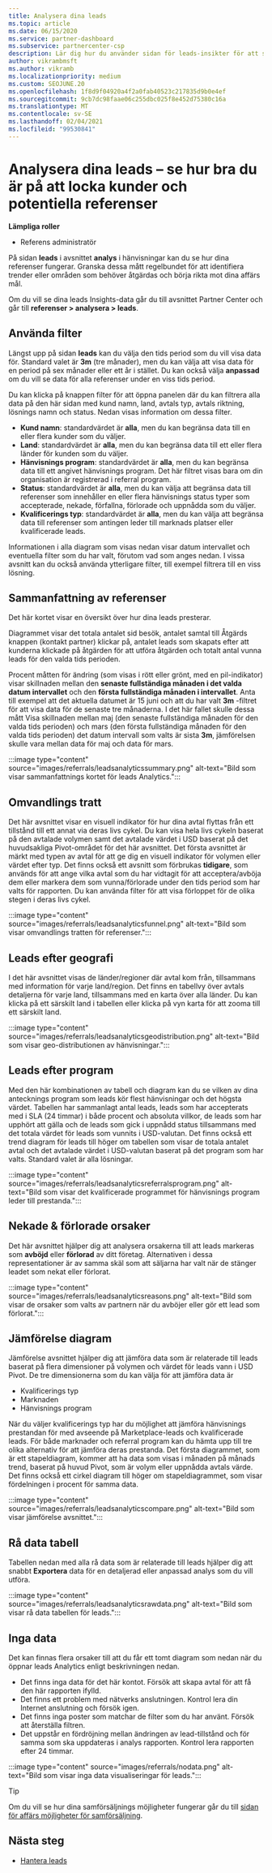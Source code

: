 ```yaml
---
title: Analysera dina leads
ms.topic: article
ms.date: 06/15/2020
ms.service: partner-dashboard
ms.subservice: partnercenter-csp
description: Lär dig hur du använder sidan för leads-insikter för att se hur väl du fångar uppmärksamheten hos dina mål kunder och att skapa hänvisningar.
author: vikrambmsft
ms.author: vikramb
ms.localizationpriority: medium
ms.custom: SEOJUNE.20
ms.openlocfilehash: 1f8d9f04920a4f2a0fab40523c217835d9b0e4ef
ms.sourcegitcommit: 9cb7dc98faae06c255dbc025f8e452d75380c16a
ms.translationtype: MT
ms.contentlocale: sv-SE
ms.lasthandoff: 02/04/2021
ms.locfileid: "99530841"
---
```

# <a name="analyze-your-leads---see-how-well-you-attract-target-customers-and-potential-referrals"></a>Analysera dina leads – se hur bra du är på att locka kunder och potentiella referenser
<!-- 
https://go.microsoft.com/fwlink/?linkid=849120
-->

**Lämpliga roller**

- Referens administratör

På sidan **leads** i avsnittet **analys** i hänvisningar kan du se hur dina referenser fungerar. Granska dessa mått regelbundet för att identifiera trender eller områden som behöver åtgärdas och börja rikta mot dina affärs mål.

Om du vill se dina leads Insights-data går du till avsnittet Partner Center och går till **referenser > analysera > leads**.

## <a name="apply-filters"></a>Använda filter

Längst upp på sidan **leads** kan du välja den tids period som du vill visa data för. Standard valet är **3m** (tre månader), men du kan välja att visa data för en period på sex månader eller ett år i stället. Du kan också välja **anpassad** om du vill se data för alla referenser under en viss tids period.

Du kan klicka på knappen filter för att öppna panelen där du kan filtrera alla data på den här sidan med kund namn, land, avtals typ, avtals riktning, lösnings namn och status. Nedan visas information om dessa filter.

- **Kund namn**: standardvärdet är **alla**, men du kan begränsa data till en eller flera kunder som du väljer.
- **Land**: standardvärdet är **alla**, men du kan begränsa data till ett eller flera länder för kunden som du väljer.
- **Hänvisnings program**: standardvärdet är **alla**, men du kan begränsa data till ett angivet hänvisnings program. Det här filtret visas bara om din organisation är registrerad i referral program.
- **Status**: standardvärdet är **alla**, men du kan välja att begränsa data till referenser som innehåller en eller flera hänvisnings status typer som accepterade, nekade, förfallna, förlorade och uppnådda som du väljer.
- **Kvalificerings typ**: standardvärdet är **alla**, men du kan välja att begränsa data till referenser som antingen leder till marknads platser eller kvalificerade leads.

Informationen i alla diagram som visas nedan visar datum intervallet och eventuella filter som du har valt, förutom vad som anges nedan. I vissa avsnitt kan du också använda ytterligare filter, till exempel filtrera till en viss lösning.

## <a name="referrals-summary"></a>Sammanfattning av referenser

Det här kortet visar en översikt över hur dina leads presterar.

Diagrammet visar det totala antalet sid besök, antalet samtal till Åtgärds knappen (kontakt partner) klickar på, antalet leads som skapats efter att kunderna klickade på åtgärden för att utföra åtgärden och totalt antal vunna leads för den valda tids perioden.

Procent måtten för ändring (som visas i rött eller grönt, med en pil-indikator) visar skillnaden mellan den **senaste fullständiga månaden i det valda datum intervallet** och den **första fullständiga månaden i intervallet**. Anta till exempel att det aktuella datumet är 15 juni och att du har valt **3m** -filtret för att visa data för de senaste tre månaderna. I det här fallet skulle dessa mått Visa skillnaden mellan maj (den senaste fullständiga månaden för den valda tids perioden) och mars (den första fullständiga månaden för den valda tids perioden) det datum intervall som valts är sista **3m**, jämförelsen skulle vara mellan data för maj och data för mars.

:::image type="content" source="images/referrals/leadsanalyticssummary.png" alt-text="Bild som visar sammanfattnings kortet för leads Analytics.":::

## <a name="conversion-funnel"></a>Omvandlings tratt

Det här avsnittet visar en visuell indikator för hur dina avtal flyttas från ett tillstånd till ett annat via deras livs cykel. Du kan visa hela livs cykeln baserat på den avtalade volymen samt det avtalade värdet i USD baserat på det huvudsakliga Pivot-området för det här avsnittet. Det första avsnittet är märkt med typen av avtal för att ge dig en visuell indikator för volymen eller värdet efter typ. Det finns också ett avsnitt som förbrukas **tidigare**, som används för att ange vilka avtal som du har vidtagit för att acceptera/avböja dem eller markera dem som vunna/förlorade under den tids period som har valts för rapporten. Du kan använda filter för att visa förloppet för de olika stegen i deras livs cykel.

:::image type="content" source="images/referrals/leadsanalyticsfunnel.png" alt-text="Bild som visar omvandlings tratten för referenser.":::

## <a name="leads-by-geography"></a>Leads efter geografi

I det här avsnittet visas de länder/regioner där avtal kom från, tillsammans med information för varje land/region. Det finns en tabellvy över avtals detaljerna för varje land, tillsammans med en karta över alla länder. Du kan klicka på ett särskilt land i tabellen eller klicka på vyn karta för att zooma till ett särskilt land.

:::image type="content" source="images/referrals/leadsanalyticsgeodistribution.png" alt-text="Bild som visar geo-distributionen av hänvisningar.":::

## <a name="leads-by-program"></a>Leads efter program

Med den här kombinationen av tabell och diagram kan du se vilken av dina antecknings program som leads kör flest hänvisningar och det högsta värdet.
Tabellen har sammanlagt antal leads, leads som har accepterats med i SLA (24 timmar) i både procent och absoluta villkor, de leads som har upphört att gälla och de leads som gick i uppnådd status tillsammans med det totala värdet för leads som vunnits i USD-valutan. Det finns också ett trend diagram för leads till höger om tabellen som visar de totala antalet avtal och det avtalade värdet i USD-valutan baserat på det program som har valts. Standard valet är alla lösningar.

:::image type="content" source="images/referrals/leadsanalyticsreferralsprogram.png" alt-text="Bild som visar det kvalificerade programmet för hänvisnings program leder till prestanda.":::

## <a name="declined--lost-reasons"></a>Nekade & förlorade orsaker

Det här avsnittet hjälper dig att analysera orsakerna till att leads markeras som **avböjd** eller **förlorad** av ditt företag. Alternativen i dessa representationer är av samma skäl som att säljarna har valt när de stänger leadet som nekat eller förlorat.

:::image type="content" source="images/referrals/leadsanalyticsreasons.png" alt-text="Bild som visar de orsaker som valts av partnern när du avböjer eller gör ett lead som förlorat.":::

## <a name="comparison-charts"></a>Jämförelse diagram

Jämförelse avsnittet hjälper dig att jämföra data som är relaterade till leads baserat på flera dimensioner på volymen och värdet för leads vann i USD Pivot.
De tre dimensionerna som du kan välja för att jämföra data är

- Kvalificerings typ
- Marknaden
- Hänvisnings program

När du väljer kvalificerings typ har du möjlighet att jämföra hänvisnings prestandan för med avseende på Marketplace-leads och kvalificerade leads. För både marknader och referral program kan du hämta upp till tre olika alternativ för att jämföra deras prestanda. Det första diagrammet, som är ett stapeldiagram, kommer att ha data som visas i månaden på månads trend, baserat på huvud Pivot, som är volym eller uppnådda avtals värde. Det finns också ett cirkel diagram till höger om stapeldiagrammet, som visar fördelningen i procent för samma data.

:::image type="content" source="images/referrals/leadsanalyticscompare.png" alt-text="Bild som visar jämförelse avsnittet.":::

## <a name="raw-data-table"></a>Rå data tabell

Tabellen nedan med alla rå data som är relaterade till leads hjälper dig att snabbt **Exportera** data för en detaljerad eller anpassad analys som du vill utföra.

:::image type="content" source="images/referrals/leadsanalyticsrawdata.png" alt-text="Bild som visar rå data tabellen för leads.":::

## <a name="no-data"></a>Inga data

Det kan finnas flera orsaker till att du får ett tomt diagram som nedan när du öppnar leads Analytics enligt beskrivningen nedan.

- Det finns inga data för det här kontot. Försök att skapa avtal för att få den här rapporten ifylld.
- Det finns ett problem med nätverks anslutningen. Kontrol lera din Internet anslutning och försök igen.
- Det finns inga poster som matchar de filter som du har använt. Försök att återställa filtren.
- Det uppstår en fördröjning mellan ändringen av lead-tillstånd och för samma som ska uppdateras i analys rapporten. Kontrol lera rapporten efter 24 timmar.

:::image type="content" source="images/referrals/nodata.png" alt-text="Bild som visar inga data visualiseringar för leads.":::

> [!TIP]
> Om du vill se hur dina samförsäljnings möjligheter fungerar går du till [sidan för affärs möjligheter för samförsäljning](referral-insights.md).

## <a name="next-steps"></a>Nästa steg

- [Hantera leads](manage-leads.md)
